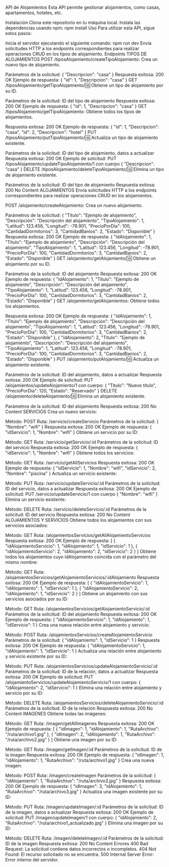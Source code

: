 API de Alojamientos
Esta API permite gestionar alojamientos, como casas, apartamentos, hoteles, etc.

Instalación
Clona este repositorio en tu máquina local.
Instala las dependencias usando npm:
npm install
Uso
Para utilizar esta API, sigue estos pasos:

Inicia el servidor ejecutando el siguiente comando:
npm run dev
Envía solicitudes HTTP a los endpoints correspondientes para realizar operaciones CRUD en los tipos de alojamiento.
Endpoints
TIPOS DE ALOJAMIENTOS
POST /tiposAlojamiento/createTipoAlojamiento: Crea un nuevo tipo de alojamiento.

Parámetros de la solicitud: { "Descripcion": "casa" }
Respuesta exitosa: 200 OK
Ejemplo de respuesta: { "id": 1, "Descripcion": "casa" }
GET /tiposAlojamiento/getTipoAlojamiento/:id: Obtiene un tipo de alojamiento por su ID.

Parámetros de la solicitud: ID del tipo de alojamiento
Respuesta exitosa: 200 OK
Ejemplo de respuesta: { "id": 1, "Descripcion": "casa" }
GET /tiposAlojamiento/getTipoAlojamiento: Obtiene todos los tipos de alojamientos.

Respuesta exitosa: 200 OK
Ejemplo de respuesta: { "id": 1, "Descripcion": "casa",  "id": 2, "Descripcion": "hotel" }
PUT /tiposAlojamiento/putTipoAlojamiento/:id: Actualiza un tipo de alojamiento existente.

Parámetros de la solicitud: ID del tipo de alojamiento, datos a actualizar
Respuesta exitosa: 200 OK
Ejemplo de solicitud: PUT /tiposAlojamiento/updateTipoAlojamiento/1 con cuerpo { "Descripcion": "casa" }
DELETE /tiposAlojamiento/deleteTipoAlojamiento/:id: Elimina un tipo de alojamiento existente.

Parámetros de la solicitud: ID del tipo de alojamiento
Respuesta exitosa: 200 No Content
ALOJAMIENTOS
Envía solicitudes HTTP a los endpoints correspondientes para realizar operaciones CRUD en los alojamientos.

POST /alojamiento/createAlojamiento: Crea un nuevo alojamiento.

Parámetros de la solicitud:
{
    "Titulo": "Ejemplo de alojamiento",
    "Descripción": "Descripción del alojamiento",
    "TipoAlojamiento": 1,
    "Latitud": 123.456,
    "Longitud": -78.901,
    "PrecioPorDia": 100,
    "CantidadDormitorios": 3,
    "CantidadBanios": 2,
    "Estado": "Disponible"
 }
Respuesta exitosa: 200 OK
Ejemplo de respuesta:
{
    "idAlojamiento": 1,
    "Titulo": "Ejemplo de alojamiento",
    "Descripción": "Descripción del alojamiento",
    "TipoAlojamiento": 1,
    "Latitud": 123.456,
    "Longitud": -78.901,
    "PrecioPorDia": 100,
    "CantidadDormitorios": 3,
    "CantidadBanios": 2,
    "Estado": "Disponible"
}
GET /alojamiento/getAlojamiento/:id: Obtiene un alojamiento por su ID.

Parámetros de la solicitud: ID del alojamiento
Respuesta exitosa: 200 OK
Ejemplo de respuesta:
{
    "idAlojamiento": 1,
    "Titulo": "Ejemplo de alojamiento",
    "Descripción": "Descripción del alojamiento",
    "TipoAlojamiento": 1,
    "Latitud": 123.456,
    "Longitud": -78.901,
    "PrecioPorDia": 100,
    "CantidadDormitorios": 3,
    "CantidadBanios": 2,
    "Estado": "Disponible"
}
GET /alojamiento/getAlojamientos: Obtiene todos los alojamientos.

Respuesta exitosa: 200 OK
Ejemplo de respuesta:
{
    "idAlojamiento": 1,
    "Titulo": "Ejemplo de alojamiento",
    "Descripción": "Descripción del alojamiento",
    "TipoAlojamiento": 1,
    "Latitud": 123.456,
    "Longitud": -78.901,
    "PrecioPorDia": 100,
    "CantidadDormitorios": 3,
    "CantidadBanios": 2,
    "Estado": "Disponible"
},
{
    "idAlojamiento": 2,
    "Titulo": "Ejemplo de alojamiento",
    "Descripción": "Descripción del alojamiento",
    "TipoAlojamiento": 1,
    "Latitud": 123.456,
    "Longitud": -78.901,
    "PrecioPorDia": 100,
    "CantidadDormitorios": 3,
    "CantidadBanios": 2,
    "Estado": "Disponible"
}
PUT /alojamiento/putAlojamiento/:id: Actualiza un alojamiento existente.

Parámetros de la solicitud: ID del alojamiento, datos a actualizar
Respuesta exitosa: 200 OK
Ejemplo de solicitud: PUT /alojamientos/updateAlojamiento/1 con cuerpo:
{
    "Titulo": "Nuevo título",
    "PrecioPorDia": 120,
    "Estado": "Reservado"
}
DELETE /alojamiento/deleteAlojamiento/:id: Elimina un alojamiento existente.

Parámetros de la solicitud: ID del alojamiento
Respuesta exitosa: 200 No Content
SERVICIOS
Crea un nuevo servicio:

Método: POST
Ruta: /servicio/createServicio
Parámetros de la solicitud: { "Nombre": "wifi" }
Respuesta exitosa: 200 OK
Ejemplo de respuesta: { "idServicio": 1, "Nombre": "wifi" }
Obtiene un servicio por su ID:

Método: GET
Ruta: /servicio/getServicio/:id
Parámetros de la solicitud: ID del servicio
Respuesta exitosa: 200 OK
Ejemplo de respuesta: { "idServicio": 1, "Nombre": "wifi" }
Obtiene todos los servicios:

Método: GET
Ruta: /servicio/getAllServicios
Respuesta exitosa: 200 OK
Ejemplo de respuesta: { "idServicio": 1, "Nombre": "wifi",  "idServicio": 2, "Nombre": "piscina" }
Actualiza un servicio existente:

Método: PUT
Ruta: /servicio/updateServicio/:id
Parámetros de la solicitud: ID del servicio, datos a actualizar
Respuesta exitosa: 200 OK
Ejemplo de solicitud: PUT /servicio/updateServicio/1 con cuerpo { "Nombre": "wifi" }
Elimina un servicio existente:

Método: DELETE
Ruta: /servicio/deleteServicio/:id
Parámetros de la solicitud: ID del servicio
Respuesta exitosa: 200 No Content
ALOJAMIENTOS Y SERVICIOS
Obtiene todos los alojamientos con sus servicios asociados:

Método: GET
Ruta: /alojamientosServicios/getAllAlojamientoServicios
Respuesta exitosa: 200 OK
Ejemplo de respuesta:
[
    {
        "idAlojamientoServicio": 1,
        "idAlojamiento": 1,
        "idServicio": 1
    },
    {
        "idAlojamientoServicio": 2,
        "idAlojamiento": 2,
        "idServicio": 2
    }
]
Obtiene todos los alojamientos cuyo idAlojamiento coincida con el parámetro del mismo nombre:

Método: GET
Ruta: /alojamientosServicios/getAlojamientoServicios/:idAlojamiento
Respuesta exitosa: 200 OK
Ejemplo de respuesta:
[
    {
        "idAlojamientoServicio": 1,
        "idAlojamiento": 1,
        "idServicio": 1
    },
    {
        "idAlojamientoServicio": 2,
        "idAlojamiento": 1,
        "idServicio": 2
    }
]
Obtiene un alojamiento con sus servicios asociados por su ID:

Método: GET
Ruta: /alojamientosServicios/getAlojamientoServicio/:id
Parámetros de la solicitud: ID del alojamiento
Respuesta exitosa: 200 OK
Ejemplo de respuesta:
{
    "idAlojamientoServicio": 1,
    "idAlojamiento": 1,
    "idServicio": 1
}
Crea una nueva relación entre alojamiento y servicio:

Método: POST
Ruta: /alojamientosServicios/createAlojamientoServicio
Parámetros de la solicitud:
{
    "idAlojamiento": 1,
    "idServicio": 1
}
Respuesta exitosa: 200 OK
Ejemplo de respuesta:
{
    "idAlojamientoServicio": 1,
    "idAlojamiento": 1,
    "idServicio": 1
}
Actualiza una relación entre alojamiento y servicio existente por su ID:

Método: PUT
Ruta: /alojamientosServicios/updateAlojamientoServicio/:id
Parámetros de la solicitud: ID de la relación, datos a actualizar
Respuesta exitosa: 200 OK
Ejemplo de solicitud: PUT /alojamientoServicios/updateAlojamientoServicio/1 con cuerpo:
{
    "idAlojamiento": 2,
    "idServicio": 1
}
Elimina una relación entre alojamiento y servicio por su ID:

Método: DELETE
Ruta: /alojamientosServicios/deleteAlojamientoServicio/:id
Parámetros de la solicitud: ID de la relación
Respuesta exitosa: 200 No Content
IMAGENES
Obtiene todas las imágenes:

Método: GET
Ruta: /imagen/getAllImagenes
Respuesta exitosa: 200 OK
Ejemplo de respuesta:
[
    {
        "idImagen": 1,
        "idAlojamiento": 1,
        "RutaArchivo": "/ruta/archivo1.jpg"
    },
    {
        "idImagen": 2,
        "idAlojamiento": 1,
        "RutaArchivo": "/ruta/archivo2.jpg"
    }
]
Obtiene una imagen por su ID:

Método: GET
Ruta: /imagen/getImagen/:id
Parámetros de la solicitud: ID de la imagen
Respuesta exitosa: 200 OK
Ejemplo de respuesta:
{
    "idImagen": 1,
    "idAlojamiento": 1,
    "RutaArchivo": "/ruta/archivo1.jpg"
}
Crea una nueva imagen:

Método: POST
Ruta: /imagen/createImagen
Parámetros de la solicitud:
{
    "idAlojamiento": 1,
    "RutaArchivo": "/ruta/archivo3.jpg"
}
Respuesta exitosa: 200 OK
Ejemplo de respuesta:
{
    "idImagen": 3,
    "idAlojamiento": 1,
    "RutaArchivo": "/ruta/archivo3.jpg"
}
Actualiza una imagen existente por su ID:

Método: PUT
Ruta: /imagen/updateImagen/:id
Parámetros de la solicitud: ID de la imagen, datos a actualizar
Respuesta exitosa: 200 OK
Ejemplo de solicitud: PUT /imagen/updateImagen/1 con cuerpo:
{
    "idAlojamiento": 2,
    "RutaArchivo": "/ruta/archivo1_actualizado.jpg"
}
Elimina una imagen por su ID:

Método: DELETE
Ruta: /imagen/deleteImagen/:id
Parámetros de la solicitud: ID de la imagen
Respuesta exitosa: 200 No Content
Errores
400 Bad Request: La solicitud contiene datos incorrectos o incompletos.
404 Not Found: El recurso solicitado no se encuentra.
500 Internal Server Error: Error interno del servidor.